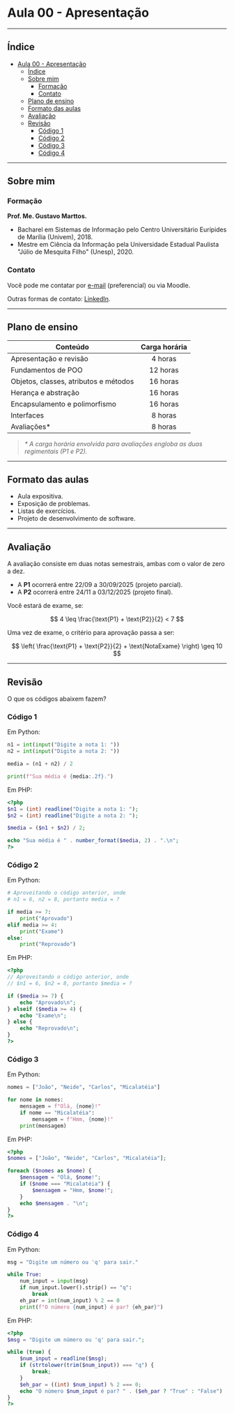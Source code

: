 # Aula 00 - Apresentação

---

## Índice

- [Aula 00 - Apresentação](#aula-00---apresentação)
  - [Índice](#índice)
  - [Sobre mim](#sobre-mim)
    - [Formação](#formação)
    - [Contato](#contato)
  - [Plano de ensino](#plano-de-ensino)
  - [Formato das aulas](#formato-das-aulas)
  - [Avaliação](#avaliação)
  - [Revisão](#revisão)
    - [Código 1](#código-1)
    - [Código 2](#código-2)
    - [Código 3](#código-3)
    - [Código 4](#código-4)

---

## Sobre mim

### Formação

**Prof. Me. Gustavo Marttos.**

- Bacharel em Sistemas de Informação pelo Centro Universitário Eurípides de
  Marília (Univem), 2018.
- Mestre em Ciência da Informação pela Universidade Estadual Paulista "Júlio de
  Mesquita Filho" (Unesp), 2020.

### Contato

Você pode me contatar por [e-mail](mailto:gustavomarttos@unimar.br)
(preferencial) ou via Moodle.

Outras formas de contato: [LinkedIn](https://www.linkedin.com/in/marttosc/).

---

## Plano de ensino

| **Conteúdo**                          | **Carga horária** |
| ------------------------------------- | :---------------: |
| Apresentação e revisão                |      4 horas      |
| Fundamentos de POO                    |     12 horas      |
| Objetos, classes, atributos e métodos |     16 horas      |
| Herança e abstração                   |     16 horas      |
| Encapsulamento e polimorfismo         |     16 horas      |
| Interfaces                            |      8 horas      |
| Avaliações\*                          |      8 horas      |

> _\* A carga horária envolvida para avaliações engloba as duas regimentais (P1
> e P2)._

---

## Formato das aulas

- Aula expositiva.
- Exposição de problemas.
- Listas de exercícios.
- Projeto de desenvolvimento de software.

---

## Avaliação

A avaliação consiste em duas notas semestrais, ambas com o valor de zero a dez.

- A **P1** ocorrerá entre 22/09 a 30/09/2025 (projeto parcial).
- A **P2** ocorrerá entre 24/11 a 03/12/2025 (projeto final).

Você estará de exame, se:

$$
4 \leq \frac{\text{P1} + \text{P2}}{2} < 7
$$

Uma vez de exame, o critério para aprovação passa a ser:

$$
\left( \frac{\text{P1} + \text{P2}}{2} + \text{NotaExame} \right) \geq 10
$$

---

## Revisão

O que os códigos abaixem fazem?

### Código 1

Em Python:

```python
n1 = int(input("Digite a nota 1: "))
n2 = int(input("Digite a nota 2: "))

media = (n1 + n2) / 2

print(f"Sua média é {media:.2f}.")
```

Em PHP:

```php
<?php
$n1 = (int) readline("Digite a nota 1: ");
$n2 = (int) readline("Digite a nota 2: ");

$media = ($n1 + $n2) / 2;

echo "Sua média é " . number_format($media, 2) . ".\n";
?>
```

### Código 2

Em Python:

```python
# Aproveitando o código anterior, onde
# n1 = 6, n2 = 8, portanto media = ?

if media >= 7:
    print("Aprovado")
elif media >= 4:
    print("Exame")
else:
    print("Reprovado")
```

Em PHP:

```php
<?php
// Aproveitando o código anterior, onde
// $n1 = 6, $n2 = 8, portanto $media = ?

if ($media >= 7) {
    echo "Aprovado\n";
} elseif ($media >= 4) {
    echo "Exame\n";
} else {
    echo "Reprovado\n";
}
?>
```

### Código 3

Em Python:

```python
nomes = ["João", "Neide", "Carlos", "Micalatéia"]

for nome in nomes:
    mensagem = f"Olá, {nome}!"
    if nome == "Micalatéia":
        mensagem = f"Hmm, {nome}!"
    print(mensagem)
```

Em PHP:

```php
<?php
$nomes = ["João", "Neide", "Carlos", "Micalatéia"];

foreach ($nomes as $nome) {
    $mensagem = "Olá, $nome!";
    if ($nome === "Micalatéia") {
        $mensagem = "Hmm, $nome!";
    }
    echo $mensagem . "\n";
}
?>
```

### Código 4

Em Python:

```python
msg = "Digite um número ou 'q' para sair."

while True:
    num_input = input(msg)
    if num_input.lower().strip() == "q":
        break
    eh_par = int(num_input) % 2 == 0
    print(f"O número {num_input} é par? {eh_par}")
```

Em PHP:

```php
<?php
$msg = "Digite um número ou 'q' para sair.";

while (true) {
    $num_input = readline($msg);
    if (strtolower(trim($num_input)) === "q") {
        break;
    }
    $eh_par = ((int) $num_input) % 2 === 0;
    echo "O número $num_input é par? " . ($eh_par ? "True" : "False") . "\n";
}
?>
```

